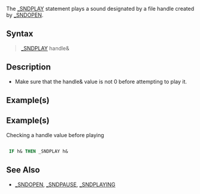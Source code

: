 The [_SNDPLAY](_SNDPLAY) statement plays a sound designated by a file handle created by [_SNDOPEN](_SNDOPEN).


## Syntax

>  [_SNDPLAY](_SNDPLAY) handle&


## Description

* Make sure that the handle& value is not 0 before attempting to play it.


## Example(s)

## Example(s)
 Checking a handle value before playing

```vb

 IF h& THEN _SNDPLAY h& 

```


## See Also

* [_SNDOPEN](_SNDOPEN), [_SNDPAUSE](_SNDPAUSE), [_SNDPLAYING](_SNDPLAYING)




